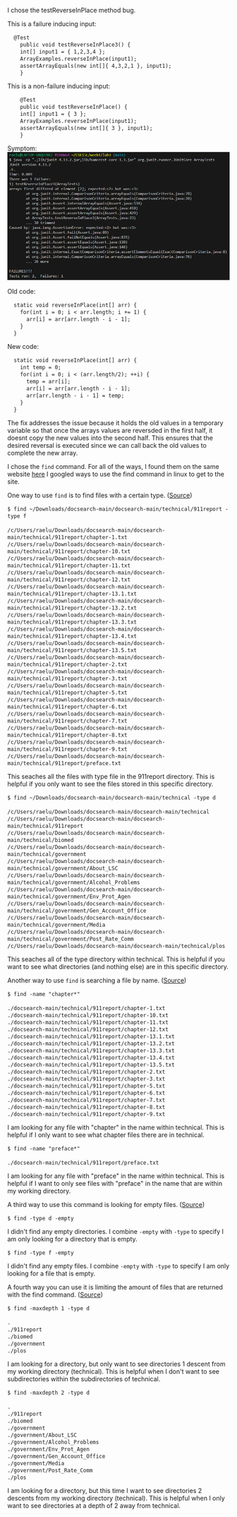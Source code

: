 I chose the testReverseInPlace method bug.

This is a failure inducing input:  
```
  @Test 
	public void testReverseInPlace3() {
    int[] input1 = { 1,2,3,4 };
    ArrayExamples.reverseInPlace(input1);
    assertArrayEquals(new int[]{ 4,3,2,1 }, input1);
	}
```  
This is a non-failure inducing input:  
```
	@Test 
	public void testReverseInPlace() {
    int[] input1 = { 3 };
    ArrayExamples.reverseInPlace(input1);
    assertArrayEquals(new int[]{ 3 }, input1);
	}
```

Symptom:
![Image](lab3_tests.png)  
  
Old code:
```
  static void reverseInPlace(int[] arr) {
    for(int i = 0; i < arr.length; i += 1) {
      arr[i] = arr[arr.length - i - 1];
    }
  }
```

New code:
```
  static void reverseInPlace(int[] arr) {
    int temp = 0;
    for(int i = 0; i < (arr.length/2); ++i) {
      temp = arr[i];
      arr[i] = arr[arr.length - i - 1];
      arr[arr.length - i - 1] = temp;
    }
  }
```  
  
  
The fix addresses the issue because it holds the old values in a temporary variable so that once the arrays values are reversded in the first half, it doesnt copy the new values into the second half. 
This ensures that the desired reversal is executed since we can call back the old values to complete the new array.  



I chose the `find` command. For all of the ways, I found them on the same website [here](https://www.redhat.com/sysadmin/linux-find-command) I googled ways to use the find command in linux to get to the site.

One way to use `find` is to find files with a certain type. ([Source](https://www.redhat.com/sysadmin/linux-find-command))
```
$ find ~/Downloads/docsearch-main/docsearch-main/technical/911report -type f

/c/Users/raelu/Downloads/docsearch-main/docsearch-main/technical/911report/chapter-1.txt
/c/Users/raelu/Downloads/docsearch-main/docsearch-main/technical/911report/chapter-10.txt
/c/Users/raelu/Downloads/docsearch-main/docsearch-main/technical/911report/chapter-11.txt
/c/Users/raelu/Downloads/docsearch-main/docsearch-main/technical/911report/chapter-12.txt
/c/Users/raelu/Downloads/docsearch-main/docsearch-main/technical/911report/chapter-13.1.txt
/c/Users/raelu/Downloads/docsearch-main/docsearch-main/technical/911report/chapter-13.2.txt
/c/Users/raelu/Downloads/docsearch-main/docsearch-main/technical/911report/chapter-13.3.txt
/c/Users/raelu/Downloads/docsearch-main/docsearch-main/technical/911report/chapter-13.4.txt
/c/Users/raelu/Downloads/docsearch-main/docsearch-main/technical/911report/chapter-13.5.txt
/c/Users/raelu/Downloads/docsearch-main/docsearch-main/technical/911report/chapter-2.txt
/c/Users/raelu/Downloads/docsearch-main/docsearch-main/technical/911report/chapter-3.txt
/c/Users/raelu/Downloads/docsearch-main/docsearch-main/technical/911report/chapter-5.txt
/c/Users/raelu/Downloads/docsearch-main/docsearch-main/technical/911report/chapter-6.txt
/c/Users/raelu/Downloads/docsearch-main/docsearch-main/technical/911report/chapter-7.txt
/c/Users/raelu/Downloads/docsearch-main/docsearch-main/technical/911report/chapter-8.txt
/c/Users/raelu/Downloads/docsearch-main/docsearch-main/technical/911report/chapter-9.txt
/c/Users/raelu/Downloads/docsearch-main/docsearch-main/technical/911report/preface.txt
```
This seaches all the files with type file in the 911report directory. This is helpful if you only want to see the files stored in this specific directory.  
  
```
$ find ~/Downloads/docsearch-main/docsearch-main/technical -type d

/c/Users/raelu/Downloads/docsearch-main/docsearch-main/technical
/c/Users/raelu/Downloads/docsearch-main/docsearch-main/technical/911report
/c/Users/raelu/Downloads/docsearch-main/docsearch-main/technical/biomed
/c/Users/raelu/Downloads/docsearch-main/docsearch-main/technical/government
/c/Users/raelu/Downloads/docsearch-main/docsearch-main/technical/government/About_LSC
/c/Users/raelu/Downloads/docsearch-main/docsearch-main/technical/government/Alcohol_Problems
/c/Users/raelu/Downloads/docsearch-main/docsearch-main/technical/government/Env_Prot_Agen
/c/Users/raelu/Downloads/docsearch-main/docsearch-main/technical/government/Gen_Account_Office
/c/Users/raelu/Downloads/docsearch-main/docsearch-main/technical/government/Media
/c/Users/raelu/Downloads/docsearch-main/docsearch-main/technical/government/Post_Rate_Comm
/c/Users/raelu/Downloads/docsearch-main/docsearch-main/technical/plos
```
This seaches all of the type directory within technical. This is helpful if you want to see what directories (and nothing else) are in this specific directory.  


Another way to use `find` is searching a file by name.  ([Source](https://www.redhat.com/sysadmin/linux-find-command))
```
$ find -name "chapter*"

./docsearch-main/technical/911report/chapter-1.txt
./docsearch-main/technical/911report/chapter-10.txt
./docsearch-main/technical/911report/chapter-11.txt
./docsearch-main/technical/911report/chapter-12.txt
./docsearch-main/technical/911report/chapter-13.1.txt
./docsearch-main/technical/911report/chapter-13.2.txt
./docsearch-main/technical/911report/chapter-13.3.txt
./docsearch-main/technical/911report/chapter-13.4.txt
./docsearch-main/technical/911report/chapter-13.5.txt
./docsearch-main/technical/911report/chapter-2.txt
./docsearch-main/technical/911report/chapter-3.txt
./docsearch-main/technical/911report/chapter-5.txt
./docsearch-main/technical/911report/chapter-6.txt
./docsearch-main/technical/911report/chapter-7.txt
./docsearch-main/technical/911report/chapter-8.txt
./docsearch-main/technical/911report/chapter-9.txt
```
I am looking for any file with "chapter" in the name within technical. This is helpful if I only want to see what chapter files there are in technical.  

```
$ find -name "preface*"

./docsearch-main/technical/911report/preface.txt
```
I am looking for any file with "preface" in the name within technical. This is helpful if I want to only see files with "preface" in the name that are within my working directory.  

A third way to use this command is looking for empty files. ([Source](https://www.redhat.com/sysadmin/linux-find-command))
```
$ find -type d -empty
```
I didn't find any empty directories. I combine `-empty` with `-type` to specify I am only looking for a directory that is empty.  

```
$ find -type f -empty
```
I didn't find any empty files. I combine `-empty` with `-type` to specify I am only looking for a file that is empty.   

A fourth way you can use it is limiting the amount of files that are returned with the find command. ([Source](https://www.redhat.com/sysadmin/linux-find-command))
```
$ find -maxdepth 1 -type d

.
./911report
./biomed
./government
./plos
```
I am looking for a directory, but only want to see directories 1 descent from my working directory (technical). This is helpful when I don't want to see subdirectories within the subdirectories of technical.  

```
$ find -maxdepth 2 -type d

.
./911report
./biomed
./government
./government/About_LSC
./government/Alcohol_Problems
./government/Env_Prot_Agen
./government/Gen_Account_Office
./government/Media
./government/Post_Rate_Comm
./plos
```
I am looking for a directory, but this time I want to see directories 2 descents from my working directory (technical). This is helpful when I only want to see directories at a depth of 2 away from technical.
